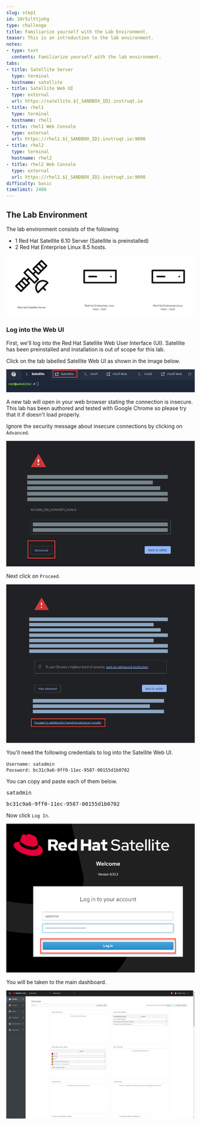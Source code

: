 ```yaml
---
slug: step1
id: 10r5zlttjohg
type: challenge
title: Familiarize yourself with the Lab Environment.
teaser: This is an introduction to the lab environment.
notes:
- type: text
  contents: Familiarize yourself with the lab environment.
tabs:
- title: Satellite Server
  type: terminal
  hostname: satellite
- title: Satellite Web UI
  type: external
  url: https://satellite.${_SANDBOX_ID}.instruqt.io
- title: rhel1
  type: terminal
  hostname: rhel1
- title: rhel1 Web Console
  type: external
  url: https://rhel1.${_SANDBOX_ID}.instruqt.io:9090
- title: rhel2
  type: terminal
  hostname: rhel2
- title: rhel2 Web Console
  type: external
  url: https://rhel2.${_SANDBOX_ID}.instruqt.io:9090
difficulty: basic
timelimit: 2400
---
```

## The Lab Environment
<!-- markdownlint-disable MD033 -->
The lab environment consists of the following

- 1 Red Hat Satellite 6.10 Server (Satellite is preinstalled)
- 2 Red Hat Enterprise Linux 8.5 hosts.

![lab environment](../assets/satellite-basics-environment.png)

### Log into the Web UI

First, we'll log into the Red Hat Satellite Web User Interface (UI). Satellite has been preinstalled and installation is out of scope for this lab.

Click on the tab labelled Satellite Web UI as shown in the image below.

![web console](../assets/satellite-tab.png)

A new tab will open in your web browser stating the connection is insecure. This lab has been authored and tested with Google Chrome so please try that it if doesn't load properly.

Ignore the security message about insecure connections by clicking on `Advanced`.

![insecure](../assets/insecure-warning.png)

Next click on `Proceed`.

![proceed](../assets/proceed.png)

You'll need the following credentials to log into the Satellite Web UI.

```text
Username: satadmin
Password: bc31c9a6-9ff0-11ec-9587-00155d1b0702 
```

You can copy and paste each of them below.

<pre class=file>
satadmin
</pre>

<pre class=file>
bc31c9a6-9ff0-11ec-9587-00155d1b0702
</pre>

Now click `Log In`.

![login](../assets/webuilogin.png)

You will be taken to the main dashboard.

![dashboard](../assets/main-menu.png)
